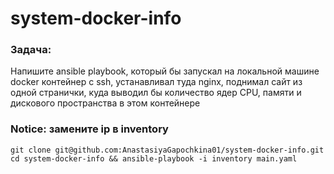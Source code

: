 # system-docker-info
### Задача:
Напишите ansible playbook, который бы запускал на локальной машине docker контейнер с ssh, устанавливал туда nginx, поднимал сайт из одной странички, куда выводил бы количество ядер CPU, памяти и дискового пространства в этом контейнере

### Notice: замените ip в inventory

```
git clone git@github.com:AnastasiyaGapochkina01/system-docker-info.git
cd system-docker-info && ansible-playbook -i inventory main.yaml
```